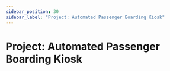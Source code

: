 ```yaml
---
sidebar_position: 30
sidebar_label: "Project: Automated Passenger Boarding Kiosk"
---
```


# Project: Automated Passenger Boarding Kiosk
